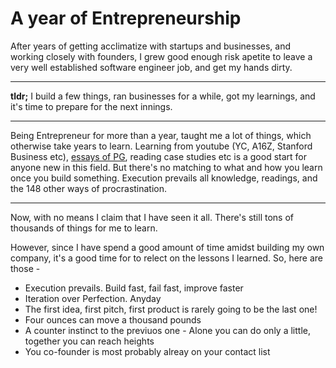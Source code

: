 # A year of Entrepreneurship

After years of getting acclimatize with startups and businesses, and working closely with founders,
I grew good enough risk apetite to leave a very well established software engineer job, and get my hands dirty.

---

**tldr;** I build a few things, ran businesses for a while, got my learnings, and it's time to prepare for the next innings.

---

Being Entrepreneur for more than a year, taught me a lot of things, which otherwise take years to learn.
Learning from youtube (YC, A16Z, Stanford Business etc), [essays of PG](https://paulgraham.com/articles.html), reading case studies etc is a good start for anyone new in this field.
But there's no matching to what and how you learn once you build something. Execution prevails all knowledge, readings, and the 148 other ways of procrastination.

---

Now, with no means I claim that I have seen it all.
There's still tons of thousands of things for me to learn.

However, since I have spend a good amount of time amidst building my own company, it's a good time for to relect on the lessons I learned.
So, here are those -

- Execution prevails. Build fast, fail fast, improve faster
- Iteration over Perfection. Anyday
- The first idea, first pitch, first product is rarely going to be the last one!
- Four ounces can move a thousand pounds
- A counter instinct to the previuos one - Alone you can do only a little, together you can reach heights
- You co-founder is most probably alreay on your contact list
